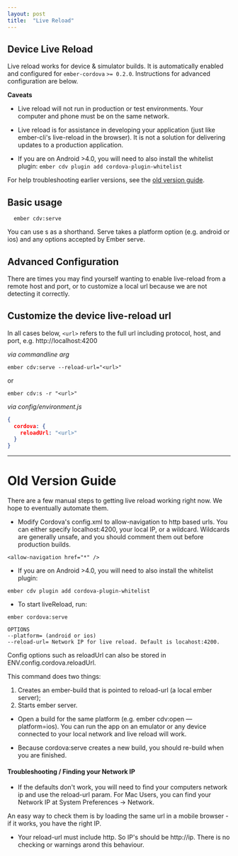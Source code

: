 ```yaml
---
layout: post
title:  "Live Reload"
---
```

## Device Live Reload

Live reload works for device & simulator builds. It is automatically enabled and configured for `ember-cordova`
`>= 0.2.0`.  Instructions for advanced configuration are below.

**Caveats**

- Live reload will not run in production or test environments.
Your computer and phone must be on the same network.

- Live reload is for assistance in developing your application (just like
ember-cli's live-reload in the browser). It is not a solution for delivering
updates to a production application.

- If you are on Android >4.0, you will need to also install the whitelist plugin:
` ember cdv plugin add cordova-plugin-whitelist `

For help troubleshooting earlier versions, see the [old version guide](#old-version-guide).

## Basic usage

```
  ember cdv:serve
```

You can use s as a shorthand. Serve takes a platform option (e.g. android
or ios) and any options accepted by Ember serve.

## Advanced Configuration

There are times you may find yourself wanting to enable live-reload
from a remote host and port, or to customize a local url because we are
not detecting it correctly.

## Customize the device live-reload url

In all cases below, `<url>` refers to the full url including protocol,
host, and port, e.g. http://localhost:4200

*via commandline arg*

```cli
ember cdv:serve --reload-url="<url>"
```

or

```cli
ember cdv:s -r "<url>"
```

*via config/environment.js*

```json
{
  cordova: {
    reloadUrl: "<url>"
  }
}
```

---------------------------------------------------------------------

# Old Version Guide

There are a few manual steps to getting live reload working right now.
We hope to eventually automate them.

* Modify Cordova's config.xml to allow-navigation to http based urls. You can either specify localhost:4200, your local IP,
or a wildcard. Wildcards are generally unsafe, and you should comment them out before production builds.

```
<allow-navigation href="*" />
```

* If you are on Android >4.0, you will need to also install the whitelist plugin:

```
ember cdv plugin add cordova-plugin-whitelist
```

* To start liveReload, run:

```
ember cordova:serve

OPTIONS
--platform= (android or ios)
--reload-url= Network IP for live reload. Default is locahost:4200.
```

Config options such as reloadUrl can also be stored in ENV.config.cordova.reloadUrl.

This command does two things:

1. Creates an ember-build that is pointed to reload-url (a local ember
   server);
2. Starts ember server.


* Open a build for the same platform (e.g. ember cdv:open —platform=ios).
You can run the app on an emulator or any device connected to your local network and live reload will work.

* Because cordova:serve creates a new build, you should re-build when
  you are finished.

#### Troubleshooting / Finding your Network IP

* If the defaults don't work, you will need to find your computers network ip and use
the reload-url param. For Mac Users, you can find your Network IP at System Preferences -> Network.

An easy way to check them is by loading the same url in a mobile browser - if it works, you have the right IP.

* Your reload-url must include http. So IP's should be http://ip. There is no checking or warnings arond this behaviour.
